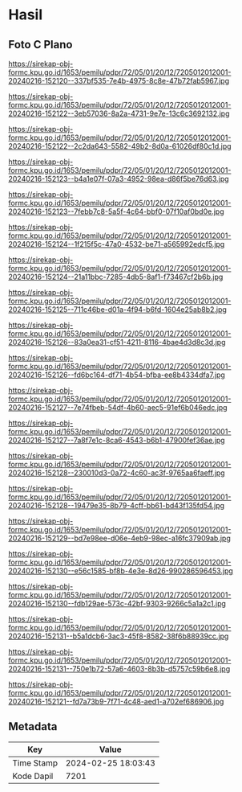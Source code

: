 # Hasil

## Foto C Plano

https://sirekap-obj-formc.kpu.go.id/1653/pemilu/pdpr/72/05/01/20/12/7205012012001-20240216-152120--337bf535-7e4b-4975-8c8e-47b72fab5967.jpg

https://sirekap-obj-formc.kpu.go.id/1653/pemilu/pdpr/72/05/01/20/12/7205012012001-20240216-152122--3eb57036-8a2a-4731-9e7e-13c6c3692132.jpg

https://sirekap-obj-formc.kpu.go.id/1653/pemilu/pdpr/72/05/01/20/12/7205012012001-20240216-152122--2c2da643-5582-49b2-8d0a-61026df80c1d.jpg

https://sirekap-obj-formc.kpu.go.id/1653/pemilu/pdpr/72/05/01/20/12/7205012012001-20240216-152123--b4a1e07f-07a3-4952-98ea-d86f5be76d63.jpg

https://sirekap-obj-formc.kpu.go.id/1653/pemilu/pdpr/72/05/01/20/12/7205012012001-20240216-152123--7febb7c8-5a5f-4c64-bbf0-07f10af0bd0e.jpg

https://sirekap-obj-formc.kpu.go.id/1653/pemilu/pdpr/72/05/01/20/12/7205012012001-20240216-152124--1f215f5c-47a0-4532-be71-a565992edcf5.jpg

https://sirekap-obj-formc.kpu.go.id/1653/pemilu/pdpr/72/05/01/20/12/7205012012001-20240216-152124--21a11bbc-7285-4db5-8af1-f73467cf2b6b.jpg

https://sirekap-obj-formc.kpu.go.id/1653/pemilu/pdpr/72/05/01/20/12/7205012012001-20240216-152125--711c46be-d01a-4f94-b6fd-1604e25ab8b2.jpg

https://sirekap-obj-formc.kpu.go.id/1653/pemilu/pdpr/72/05/01/20/12/7205012012001-20240216-152126--83a0ea31-cf51-4211-8116-4bae4d3d8c3d.jpg

https://sirekap-obj-formc.kpu.go.id/1653/pemilu/pdpr/72/05/01/20/12/7205012012001-20240216-152126--fd6bc164-df71-4b54-bfba-ee8b4334dfa7.jpg

https://sirekap-obj-formc.kpu.go.id/1653/pemilu/pdpr/72/05/01/20/12/7205012012001-20240216-152127--7e74fbeb-54df-4b60-aec5-91ef6b046edc.jpg

https://sirekap-obj-formc.kpu.go.id/1653/pemilu/pdpr/72/05/01/20/12/7205012012001-20240216-152127--7a8f7e1c-8ca6-4543-b6b1-47900fef36ae.jpg

https://sirekap-obj-formc.kpu.go.id/1653/pemilu/pdpr/72/05/01/20/12/7205012012001-20240216-152128--230010d3-0a72-4c60-ac3f-9765aa6faeff.jpg

https://sirekap-obj-formc.kpu.go.id/1653/pemilu/pdpr/72/05/01/20/12/7205012012001-20240216-152128--19479e35-8b79-4cff-bb61-bd43f135fd54.jpg

https://sirekap-obj-formc.kpu.go.id/1653/pemilu/pdpr/72/05/01/20/12/7205012012001-20240216-152129--bd7e98ee-d06e-4eb9-98ec-a16fc37909ab.jpg

https://sirekap-obj-formc.kpu.go.id/1653/pemilu/pdpr/72/05/01/20/12/7205012012001-20240216-152130--e56c1585-bf8b-4e3e-8d26-990286596453.jpg

https://sirekap-obj-formc.kpu.go.id/1653/pemilu/pdpr/72/05/01/20/12/7205012012001-20240216-152130--fdb129ae-573c-42bf-9303-9266c5a1a2c1.jpg

https://sirekap-obj-formc.kpu.go.id/1653/pemilu/pdpr/72/05/01/20/12/7205012012001-20240216-152131--b5a1dcb6-3ac3-45f8-8582-38f6b88939cc.jpg

https://sirekap-obj-formc.kpu.go.id/1653/pemilu/pdpr/72/05/01/20/12/7205012012001-20240216-152131--750e1b72-57a6-4603-8b3b-d5757c59b6e8.jpg

https://sirekap-obj-formc.kpu.go.id/1653/pemilu/pdpr/72/05/01/20/12/7205012012001-20240216-152121--fd7a73b9-7f71-4c48-aed1-a702ef686906.jpg


## Metadata

| Key        | Value               |
| ---------- | ------------------- |
| Time Stamp | 2024-02-25 18:03:43 |
| Kode Dapil | 7201                |



